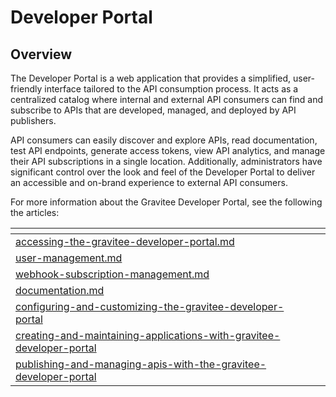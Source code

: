 # Developer Portal

## Overview

The Developer Portal is a web application that provides a simplified, user-friendly interface tailored to the API consumption process. It acts as a centralized catalog where internal and external API consumers can find and subscribe to APIs that are developed, managed, and deployed by API publishers.

API consumers can easily discover and explore APIs, read documentation, test API endpoints, generate access tokens, view API analytics, and manage their API subscriptions in a single location. Additionally, administrators have significant control over the look and feel of the Developer Portal to deliver an accessible and on-brand experience to external API consumers.

For more information about the Gravitee Developer Portal, see the following the articles:&#x20;

<table data-view="cards"><thead><tr><th data-type="content-ref"></th><th></th><th></th></tr></thead><tbody><tr><td><a href="accessing-the-gravitee-developer-portal.md">accessing-the-gravitee-developer-portal.md</a></td><td></td><td></td></tr><tr><td><a href="user-management.md">user-management.md</a></td><td></td><td></td></tr><tr><td><a href="webhook-subscription-management.md">webhook-subscription-management.md</a></td><td></td><td></td></tr><tr><td><a href="documentation.md">documentation.md</a></td><td></td><td></td></tr><tr><td><a href="configuring-and-customizing-the-gravitee-developer-portal/">configuring-and-customizing-the-gravitee-developer-portal</a></td><td></td><td></td></tr><tr><td><a href="creating-and-maintaining-applications-with-gravitee-developer-portal/">creating-and-maintaining-applications-with-gravitee-developer-portal</a></td><td></td><td></td></tr><tr><td><a href="publishing-and-managing-apis-with-the-gravitee-developer-portal/">publishing-and-managing-apis-with-the-gravitee-developer-portal</a></td><td></td><td></td></tr></tbody></table>

